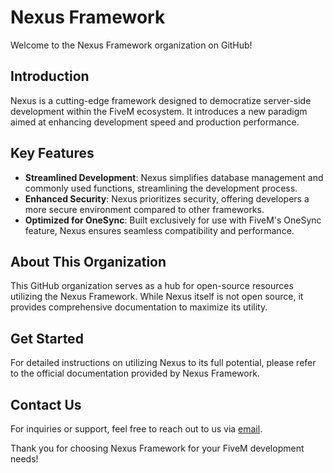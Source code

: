 # Nexus Framework

Welcome to the Nexus Framework organization on GitHub!

## Introduction

Nexus is a cutting-edge framework designed to democratize server-side development within the FiveM ecosystem. It introduces a new paradigm aimed at enhancing development speed and production performance.

## Key Features

- **Streamlined Development**: Nexus simplifies database management and commonly used functions, streamlining the development process.
- **Enhanced Security**: Nexus prioritizes security, offering developers a more secure environment compared to other frameworks.
- **Optimized for OneSync**: Built exclusively for use with FiveM's OneSync feature, Nexus ensures seamless compatibility and performance.

## About This Organization

This GitHub organization serves as a hub for open-source resources utilizing the Nexus Framework. While Nexus itself is not open source, it provides comprehensive documentation to maximize its utility.

## Get Started

For detailed instructions on utilizing Nexus to its full potential, please refer to the official documentation provided by Nexus Framework.

## Contact Us

For inquiries or support, feel free to reach out to us via [email](mailto:nexuscoreorganization@gmail.com).

Thank you for choosing Nexus Framework for your FiveM development needs!

